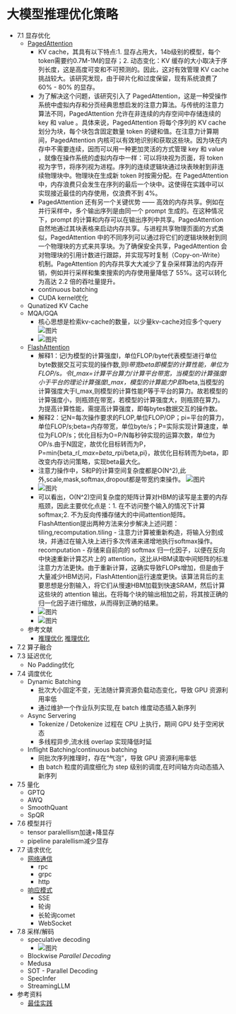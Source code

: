 # 大模型推理优化策略

- 7.1 显存优化
  - [PagedAttention]("https://zhuanlan.zhihu.com/p/638468472")
    - KV cache，其具有以下特点:1. 显存占用大，14b级别的模型，每个token需要约0.7M-1M的显存；2. 动态变化：KV 缓存的大小取决于序列长度，这是高度可变和不可预测的。因此，这对有效管理 KV cache 挑战较大。该研究发现，由于碎片化和过度保留，现有系统浪费了 60% - 80% 的显存。
    - 为了解决这个问题，该研究引入了 PagedAttention，这是一种受操作系统中虚拟内存和分页经典思想启发的注意力算法。与传统的注意力算法不同，PagedAttention 允许在非连续的内存空间中存储连续的 key 和 value 。具体来说，PagedAttention 将每个序列的 KV cache 划分为块，每个块包含固定数量 token 的键和值。在注意力计算期间，PagedAttention 内核可以有效地识别和获取这些块。因为块在内存中不需要连续，因而可以用一种更加灵活的方式管理 key 和 value ，就像在操作系统的虚拟内存中一样：可以将块视为页面，将 token 视为字节，将序列视为进程。序列的连续逻辑块通过块表映射到非连续物理块中。物理块在生成新 token 时按需分配。在 PagedAttention 中，内存浪费只会发生在序列的最后一个块中。这使得在实践中可以实现接近最佳的内存使用，仅浪费不到 4%。
    - PagedAttention 还有另一个关键优势 —— 高效的内存共享。例如在并行采样中，多个输出序列是由同一个 prompt 生成的。在这种情况下，prompt 的计算和内存可以在输出序列中共享。PagedAttention 自然地通过其块表格来启动内存共享。与进程共享物理页面的方式类似，PagedAttention 中的不同序列可以通过将它们的逻辑块映射到同一个物理块的方式来共享块。为了确保安全共享，PagedAttention 会对物理块的引用计数进行跟踪，并实现写时复制（Copy-on-Write）机制。PageAttention 的内存共享大大减少了复杂采样算法的内存开销，例如并行采样和集束搜索的内存使用量降低了 55%。这可以转化为高达 2.2 倍的吞吐量提升。
    - continuous batching
    - CUDA kernel优化
  - Qunatized KV Cache
  - MQA/GQA
    - 核心思想是检索kv-cache的数量，以少量kv-cache对应多个query ![图片](./img/大模型推理优化策略-幕布图片-699343-219844.jpg)
    - ![图片](./img/大模型推理优化策略-幕布图片-930255-616209.jpg)
  - [FlashAttention]("https://zhuanlan.zhihu.com/p/638468472")
    - 解释1：记I为模型的计算强度I，单位FLOP/byte代表模型进行单位byte数据交互可实现的操作数,则I*带宽beta即模型的计算性能，单位为FLOP/s。令I_max=计算平台算力/计算平台带宽，当模型的计算强度I小于平台的理论计算强度I_max，模型的计算能力P即I*beta,当模型的计算强度大于I_max,则模型的计算性能P等于平台的算力。故若模型的计算强度小，则瓶颈在带宽，若模型的计算强度大，则瓶颈在算力。为提高计算性能，需提高计算强度，即每bytes数据交互的操作数。
    - 解释2：记N=每次操作要求的FLOP,单位FLOP/OP；pi=平台的算力，单位FLOP/s;beta=内存带宽，单位byte/s；P=实际实现计算速度，单位为FLOP/s；优化目标为O=P/N每秒钟实现的运算次数，单位为OP/s.由于N固定，故优化目标转而为P，P=min{beta_r*I_max=beta_r*pi/beta,pi}，故优化目标转而为beta，即改变内存访问策略，实现beta最大化。
    - 注意力操作中，S和P的计算空间复杂度都是O(N^2),此外,scale,mask,softmax,dropout都是带宽约束操作。 ![图片](./img/大模型推理优化策略-幕布图片-380552-579242.jpg)
    - ![图片](./img/大模型推理优化策略-幕布图片-789705-122117.jpg)
    - 可以看出，O(N^2)空间复杂度的矩阵计算对HBM的读写是主要的内存瓶颈，因此主要优化点是：1. 在不访问整个输入的情况下计算softmax;2. 不为反向传播存储大的中间attention矩阵。FlashAttention提出两种方法来分步解决上述问题：tiling,recomputation.tiling - 注意力计算被重新构造，将输入分割成块，并通过在输入块上进行多次传递来递增地执行softmax操作。recomputation - 存储来自前向的 softmax 归一化因子，以便在反向中快速重新计算芯片上的 attention，这比从HBM读取中间矩阵的标准注意力方法更快。由于重新计算，这确实导致FLOPs增加，但是由于大量减少HBM访问，FlashAttention运行速度更快。该算法背后的主要思想是分割输入，将它们从慢速HBM加载到快速SRAM，然后计算这些块的 attention 输出。在将每个块的输出相加之前，将其按正确的归一化因子进行缩放，从而得到正确的结果。
    - ![图片](./img/大模型推理优化策略-幕布图片-590671-36787.jpg)
    - ![图片](./img/大模型推理优化策略-幕布图片-276446-401476.jpg)
  - 参考文献
    - [推理优化]("https://zhuanlan.zhihu.com/p/656485997") [推理优化]("https://zhuanlan.zhihu.com/p/656485997")
- 7.2 算子融合
- 7.3 延迟优化
  - No Padding优化
- 7.4 调度优化
  - Dynamic Batching
    - 批次大小固定不变，无法随计算资源负载动态变化，导致 GPU 资源利用率低
    - 通过维护一个作业队列实现,在 batch 维度动态插入新序列
  - Async Servering
    - Tokenize / Detokenize 过程在 CPU 上执行，期间 GPU 处于空闲状态
    - 多线程异步,流水线 overlap 实现降低时延
  - Inflight Batching/continuous batching
    - 同批次序列推理时，存在“气泡”，导致 GPU 资源利用率低
    - 由 batch 粒度的调度细化为 step 级别的调度,在时间轴方向动态插入新序列
- 7.5 量化
  - GPTQ
  - AWQ
  - SmoothQuant
  - SpQR
- 7.6 模型并行
  - tensor paralellism加速+降显存
  - pipeline paralellism减少显存
- 7.7 请求优化
  - [网络通信]("https://article.juejin.cn/post/7226374741064892453")
    - rpc
    - grpc
    - http
  - [响应模式]("https://blog.csdn.net/weixin_44999716/article/details/128436984")
    - SSE
    - 轮询
    - 长轮询comet
    - WebSocket
- 7.8 采样/解码
  - speculative decoding
    - ![图片](./img/大模型推理优化策略-幕布图片-923924-83386.jpg)
  - Blockwise *Parallel*  *Decoding*
  - Medusa
  - SOT - Parallel Decoding
  - SpecInfer
  - StreamingLLM
- 参考资料
  - [最佳实践]("https://mp.weixin.qq.com/s/nJLrE9Dzj1mmTeQDiqNdzA")
